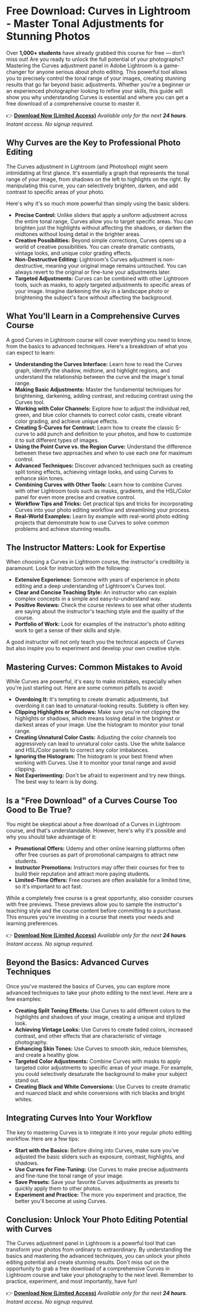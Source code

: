 # Free Download: Curves in Lightroom - Master Tonal Adjustments for Stunning Photos

Over **1,000+ students** have already grabbed this course for free — don’t miss out!
Are you ready to unlock the full potential of your photographs? Mastering the Curves adjustment panel in Adobe Lightroom is a game-changer for anyone serious about photo editing. This powerful tool allows you to precisely control the tonal range of your images, creating stunning results that go far beyond basic adjustments. Whether you're a beginner or an experienced photographer looking to refine your skills, this guide will show you why understanding Curves is essential and where you can get a free download of a comprehensive course to master it.

👉 **[Download Now (Limited Access)](https://udemywork.com/curves-in-lightroom)**
_Available only for the next **24 hours**. Instant access. No signup required._

## Why Curves are the Key to Professional Photo Editing

The Curves adjustment in Lightroom (and Photoshop) might seem intimidating at first glance. It's essentially a graph that represents the tonal range of your image, from shadows on the left to highlights on the right. By manipulating this curve, you can selectively brighten, darken, and add contrast to specific areas of your photo.

Here's why it's so much more powerful than simply using the basic sliders:

*   **Precise Control:** Unlike sliders that apply a uniform adjustment across the entire tonal range, Curves allow you to target specific areas. You can brighten just the highlights without affecting the shadows, or darken the midtones without losing detail in the brighter areas.
*   **Creative Possibilities:** Beyond simple corrections, Curves opens up a world of creative possibilities. You can create dramatic contrasts, vintage looks, and unique color grading effects.
*   **Non-Destructive Editing:** Lightroom's Curves adjustment is non-destructive, meaning your original image remains untouched. You can always revert to the original or fine-tune your adjustments later.
*   **Targeted Adjustments:** Curves can be combined with other Lightroom tools, such as masks, to apply targeted adjustments to specific areas of your image. Imagine darkening the sky in a landscape photo or brightening the subject's face without affecting the background.

## What You'll Learn in a Comprehensive Curves Course

A good Curves in Lightroom course will cover everything you need to know, from the basics to advanced techniques. Here's a breakdown of what you can expect to learn:

*   **Understanding the Curves Interface:** Learn how to read the Curves graph, identify the shadow, midtone, and highlight regions, and understand the relationship between the curve and the image's tonal range.
*   **Making Basic Adjustments:** Master the fundamental techniques for brightening, darkening, adding contrast, and reducing contrast using the Curves tool.
*   **Working with Color Channels:** Explore how to adjust the individual red, green, and blue color channels to correct color casts, create vibrant color grading, and achieve unique effects.
*   **Creating S-Curves for Contrast:** Learn how to create the classic S-curve to add punch and definition to your photos, and how to customize it to suit different types of images.
*   **Using the Point Curve vs. the Region Curve:** Understand the difference between these two approaches and when to use each one for maximum control.
*   **Advanced Techniques:** Discover advanced techniques such as creating split toning effects, achieving vintage looks, and using Curves to enhance skin tones.
*   **Combining Curves with Other Tools:** Learn how to combine Curves with other Lightroom tools such as masks, gradients, and the HSL/Color panel for even more precise and creative control.
*   **Workflow Tips and Tricks:** Get practical tips and tricks for incorporating Curves into your photo editing workflow and streamlining your process.
*   **Real-World Examples:** Learn by example with real-world photo editing projects that demonstrate how to use Curves to solve common problems and achieve stunning results.

## The Instructor Matters: Look for Expertise

When choosing a Curves in Lightroom course, the instructor's credibility is paramount. Look for instructors with the following:

*   **Extensive Experience:** Someone with years of experience in photo editing and a deep understanding of Lightroom's Curves tool.
*   **Clear and Concise Teaching Style:** An instructor who can explain complex concepts in a simple and easy-to-understand way.
*   **Positive Reviews:** Check the course reviews to see what other students are saying about the instructor's teaching style and the quality of the course.
*   **Portfolio of Work:** Look for examples of the instructor's photo editing work to get a sense of their skills and style.

A good instructor will not only teach you the technical aspects of Curves but also inspire you to experiment and develop your own creative style.

## Mastering Curves: Common Mistakes to Avoid

While Curves are powerful, it's easy to make mistakes, especially when you're just starting out. Here are some common pitfalls to avoid:

*   **Overdoing It:** It's tempting to create dramatic adjustments, but overdoing it can lead to unnatural-looking results. Subtlety is often key.
*   **Clipping Highlights or Shadows:** Make sure you're not clipping the highlights or shadows, which means losing detail in the brightest or darkest areas of your image. Use the histogram to monitor your tonal range.
*   **Creating Unnatural Color Casts:** Adjusting the color channels too aggressively can lead to unnatural color casts. Use the white balance and HSL/Color panels to correct any color imbalances.
*   **Ignoring the Histogram:** The histogram is your best friend when working with Curves. Use it to monitor your tonal range and avoid clipping.
*   **Not Experimenting:** Don't be afraid to experiment and try new things. The best way to learn is by doing.

## Is a "Free Download" of a Curves Course Too Good to Be True?

You might be skeptical about a free download of a Curves in Lightroom course, and that's understandable. However, here's why it's possible and why you should take advantage of it:

*   **Promotional Offers:** Udemy and other online learning platforms often offer free courses as part of promotional campaigns to attract new students.
*   **Instructor Promotions:** Instructors may offer their courses for free to build their reputation and attract more paying students.
*   **Limited-Time Offers:** Free courses are often available for a limited time, so it's important to act fast.

While a completely free course is a great opportunity, also consider courses with free previews. These previews allow you to sample the instructor's teaching style and the course content before committing to a purchase. This ensures you're investing in a course that meets your needs and learning preferences.

👉 **[Download Now (Limited Access)](https://udemywork.com/curves-in-lightroom)**
_Available only for the next **24 hours**. Instant access. No signup required._

## Beyond the Basics: Advanced Curves Techniques

Once you've mastered the basics of Curves, you can explore more advanced techniques to take your photo editing to the next level. Here are a few examples:

*   **Creating Split Toning Effects:** Use Curves to add different colors to the highlights and shadows of your image, creating a unique and stylized look.
*   **Achieving Vintage Looks:** Use Curves to create faded colors, increased contrast, and other effects that are characteristic of vintage photography.
*   **Enhancing Skin Tones:** Use Curves to smooth skin, reduce blemishes, and create a healthy glow.
*   **Targeted Color Adjustments:** Combine Curves with masks to apply targeted color adjustments to specific areas of your image. For example, you could selectively desaturate the background to make your subject stand out.
*   **Creating Black and White Conversions:** Use Curves to create dramatic and nuanced black and white conversions with rich blacks and bright whites.

## Integrating Curves Into Your Workflow

The key to mastering Curves is to integrate it into your regular photo editing workflow. Here are a few tips:

*   **Start with the Basics:** Before diving into Curves, make sure you've adjusted the basic sliders such as exposure, contrast, highlights, and shadows.
*   **Use Curves for Fine-Tuning:** Use Curves to make precise adjustments and fine-tune the tonal range of your image.
*   **Save Presets:** Save your favorite Curves adjustments as presets to quickly apply them to other photos.
*   **Experiment and Practice:** The more you experiment and practice, the better you'll become at using Curves.

## Conclusion: Unlock Your Photo Editing Potential with Curves

The Curves adjustment panel in Lightroom is a powerful tool that can transform your photos from ordinary to extraordinary. By understanding the basics and mastering the advanced techniques, you can unlock your photo editing potential and create stunning results. Don't miss out on the opportunity to grab a free download of a comprehensive Curves in Lightroom course and take your photography to the next level. Remember to practice, experiment, and most importantly, have fun!

👉 **[Download Now (Limited Access)](https://udemywork.com/curves-in-lightroom)**
_Available only for the next **24 hours**. Instant access. No signup required._

